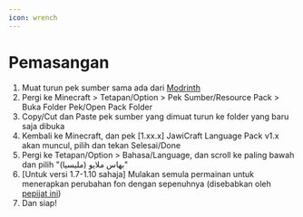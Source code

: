 ```yaml
---
icon: wrench
---
```


# Pemasangan

1. Muat turun pek sumber sama ada dari [Modrinth](https://modrinth.com/resourcepack/jawicraft-language-pack)
2. Pergi ke Minecraft > Tetapan/Option > Pek Sumber/Resource Pack > Buka Folder Pek/Open Pack Folder
3. Copy/Cut dan Paste pek sumber yang dimuat turun ke folder yang baru saja dibuka
4. Kembali ke Minecraft, dan pek \[1.xx.x] JawiCraft Language Pack v1.x akan muncul, pilih dan tekan Selesai/Done
5. Pergi ke Tetapan/Option > Bahasa/Language, dan scroll ke paling bawah dan pilih "بهاس ملايو (مليسيا)"
6. \[Untuk versi 1.7-1.10 sahaja] Mulakan semula permainan untuk menerapkan perubahan fon dengan sepenuhnya (disebabkan oleh [pepijat ini](https://bugs.mojang.com/browse/MC-41270))
7. Dan siap!
